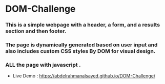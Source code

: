 # DOM-Challenge
### This is a simple webpage with a header, a form, and a results section and then footer.
### The page is dynamically generated based on user input and also includes custom CSS styles By DOM for visual design.
### ALL the page with javascript .


- Live Demo : https://abdelrahmanalsayed.github.io/DOM-Challenge/




